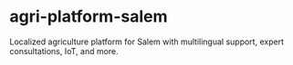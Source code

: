 # agri-platform-salem
Localized agriculture platform for Salem with multilingual support, expert consultations, IoT, and more.
